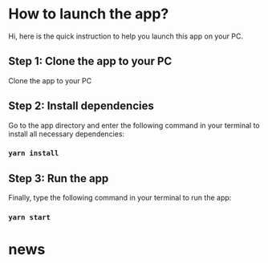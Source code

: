 # How to launch the app?

Hi, here is the quick instruction to help you launch this app on your PC.

## Step 1: Clone the app to your PC

Clone the app to your PC

## Step 2: Install dependencies

Go to the app directory and enter the following command in your terminal to install all necessary dependencies:

### `yarn install`

## Step 3: Run the app

Finally, type the following command in your terminal to run the app:

### `yarn start`
# news
